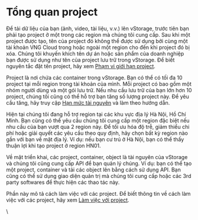 # Tổng quan project

Để tải dữ liệu của bạn (ảnh, video, tài liệu, v.v.) lên vStorage, trước tiên bạn phải tạo project ở một trong các region mà chúng tôi cung cấp. Sau khi một project được tạo, tên của project đó không thể được sử dụng bởi cùng một tài khoản VNG Cloud trong hoặc ngoài một region cho đến khi project đó bị xóa. Chúng tôi khuyến khích tên dự án hoặc sản phẩm của doanh nghiệp bạn được sử dụng như tên của project lưu trữ trong vStorage. Để biết nguyên tắc đặt tên project, hãy xem [Phạm vi giới hạn project](https://docs.vngcloud.vn/pages/viewpage.action?pageId=49648648).

Project là nơi chứa các container trong vStorage. Bạn có thể có tối đa 10 project tại mỗi region trong tài khoản của mình. Mỗi project có bao gồm một nhóm người dùng và một gói lưu trữ. Nếu nhu cầu lưu trữ của bạn lớn hơn 10 project, chúng tôi cũng có thể hỗ trợ bạn tăng số lượng project này. Để yêu cầu tăng, hãy truy cập [Hạn mức tài nguyên](https://docs.vngcloud.vn/pages/viewpage.action?pageId=49648640) và làm theo hướng dẫn.&#x20;

Hiện tại chúng tôi đang hỗ trợ region tại các khu vực địa lý Hà Nội, Hồ Chí Minh. Bạn cũng có thể yêu cầu chúng tôi cung cấp một region đặc biệt nếu nhu cầu của bạn vượt qua 2 region này. Để tối ưu hóa độ trễ, giảm thiểu chi phí hoặc giải quyết các yêu cầu theo quy định, hãy chọn bất kỳ region nào gần với bạn về mặt địa lý. Ví dụ: nếu bạn cư trú ở Hà Nội, bạn có thể thấy thuận lợi khi tạo project ở region HN01.&#x20;

Về mặt triển khai, các project, container, object là tài nguyên của vStorage và chúng tôi cũng cung cấp API để bạn quản lý chúng. Ví dụ: bạn có thể tạo một project, container và tải các object lên bằng cách sử dụng API. Bạn cũng có thể sử dụng giao diện quản trị mà chúng tôi cung cấp hoặc các 3rd party softwares để thực hiện các thao tác này.&#x20;

Phần này mô tả cách làm việc với các project. Để biết thông tin về cách làm việc với các project, hãy xem [Làm việc với project](https://docs.vngcloud.vn/pages/viewpage.action?pageId=49648426).

\
